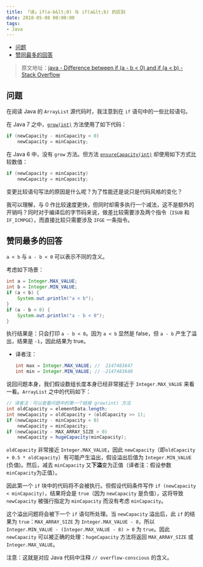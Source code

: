 ```yaml
---
title: 「译」if(a-b&lt;0) 与 if(a&lt;b) 的区别
date: 2018-05-08 00:00:00
tags:
- Java
---
```


<!-- TOC -->

- [问题](#问题)
- [赞同最多的回答](#赞同最多的回答)

<!-- /TOC -->

> 原文地址：[java - Difference between if (a - b < 0) and if (a < b) - Stack Overflow](https://stackoverflow.com/questions/33147339/difference-between-if-a-b-0-and-if-a-b)

## 问题

在阅读 Java 的 `ArrayList` 源代码时，我注意到在 `if` 语句中的一些比较语句。

在 Java 7 之中，[`grow(int)`](http://grepcode.com/file/repository.grepcode.com/java/root/jdk/openjdk/7-b147/java/util/ArrayList.java#ArrayList.grow%28int%29) 方法使用了如下代码：

```java
if (newCapacity - minCapacity < 0)
    newCapacity = minCapacity;
```

在 Java 6 中，没有 `grow` 方法。但方法 [`ensureCapacity(int)`](http://grepcode.com/file/repository.grepcode.com/java/root/jdk/openjdk/6-b27/java/util/ArrayList.java#ArrayList.ensureCapacity%28int%29) 却使用如下方式比较数值：

```java
if (newCapacity < minCapacity)
    newCapacity = minCapacity;
```

变更比较语句写法的原因是什么呢？为了性能还是说只是代码风格的变化？

我可以理解，与 0 作比较速度更快，但同时却需多执行一个减法，这不是额外的开销吗？同时对于编译后的字节码来说，做差比较需要涉及两个指令（`ISUB` 和 `IF_ICMPGE`），而直接比较只需要涉及 `IFGE` 一条指令。

## 赞同最多的回答

`a < b` 与 `a - b < 0` 可以表示不同的含义。

考虑如下场景：

```java
int a = Integer.MAX_VALUE;
int b = Integer.MIN_VALUE;
if (a < b) {
    System.out.println("a < b");
}
if (a - b < 0) {
    System.out.println("a - b < 0");
}
```

执行结果是：只会打印 `a - b < 0`。因为 `a < b` 显然是 false，但 `a - b` 产生了溢出，结果是 `-1`，因此结果为 true。

* 译者注：
    ```java
    int max = Integer.MAX_VALUE; //  2147483647
    int min = Integer.MIN_VALUE; // -2147483648
    ```

说回问题本身，我们假设数组长度本身已经非常接近于 `Integer.MAX_VALUE` 来看一看。`ArrayList` 之中的代码如下：

```java
// 译者注：可以查看问题中的第一个链接 grow(int) 方法
int oldCapacity = elementData.length;
int newCapacity = oldCapacity + (oldCapacity >> 1);
if (newCapacity - minCapacity < 0)
    newCapacity = minCapacity;
if (newCapacity - MAX_ARRAY_SIZE > 0)
    newCapacity = hugeCapacity(minCapacity);
```

`oldCapacity` 非常接近 `Integer.MAX_VALUE`，因此 `newCapacity`（即`oldCapacity + 0.5 * oldCapacity`）有可能产生溢出，假设溢出后值为 `Integer.MIN_VALUE` (负值)。然后，减去 `minCapacity` 又**下溢**变为正值（译者注：假设参数`minCapacity`为正值）。

因此第一个 `if` 块中的代码将不会被执行。但假设代码条件写作 `if (newCapacity < minCapacity)`，结果将会是 `true`（因为 `newCapacity` 是负值），这将导致 `newCapacity` 被强行指定为 `minCapacity` 而没有考虑 `minCapacity`。

这个溢出问题将会被下一个 `if` 语句所处理。当 `newCapacity` 溢出后，此 `if` 的结果为 `true`：`MAX_ARRAY_SIZE` 为 `Integer.MAX_VALUE - 8`，所以 `Integer.MIN_VALUE - (Integer.MAX_VALUE - 8) > 0` 为 `true`。因此 `newCapacity` 可以被正确的处理：`hugeCapacity` 方法将返回 `MAX_ARRAY_SIZE` 或 `Integer.MAX_VALUE`。

注意：这就是对应 Java 代码中注释 `// overflow-conscious` 的含义。
